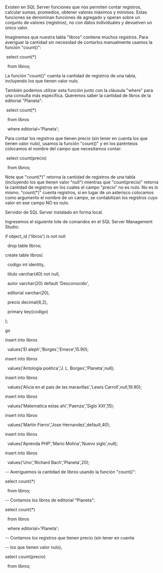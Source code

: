 Existen en SQL Server funciones que nos permiten contar registros, calcular sumas, promedios, obtener valores máximos y mínimos. Estas funciones se denominan funciones de agregado y operan sobre un conjunto de valores (registros), no con datos individuales y devuelven un único valor.



Imaginemos que nuestra tabla "libros" contiene muchos registros. Para averiguar la cantidad sin necesidad de contarlos manualmente usamos la función "count()":



&nbsp;select count(\*)

&nbsp; from libros;

La función "count()" cuenta la cantidad de registros de una tabla, incluyendo los que tienen valor nulo.



También podemos utilizar esta función junto con la cláusula "where" para una consulta más específica. Queremos saber la cantidad de libros de la editorial "Planeta":



&nbsp;select count(\*)

&nbsp; from libros

&nbsp; where editorial='Planeta';

Para contar los registros que tienen precio (sin tener en cuenta los que tienen valor nulo), usamos la función "count()" y en los paréntesis colocamos el nombre del campo que necesitamos contar:



&nbsp;select count(precio)

&nbsp; from libros;

Note que "count(\*)" retorna la cantidad de registros de una tabla (incluyendo los que tienen valor "null") mientras que "count(precio)" retorna la cantidad de registros en los cuales el campo "precio" no es nulo. No es lo mismo. "count(\*)" cuenta registros, si en lugar de un asterisco colocamos como argumento el nombre de un campo, se contabilizan los registros cuyo valor en ese campo NO es nulo.



Servidor de SQL Server instalado en forma local.

Ingresemos el siguiente lote de comandos en el SQL Server Management Studio:



if object\_id ('libros') is not null

&nbsp; drop table libros;



create table libros(

&nbsp; codigo int identity,

&nbsp; titulo varchar(40) not null,

&nbsp; autor varchar(20) default 'Desconocido',

&nbsp; editorial varchar(20),

&nbsp; precio decimal(6,2),

&nbsp; primary key(codigo)

);



go



insert into libros

&nbsp; values('El aleph','Borges','Emece',15.90);

insert into libros

&nbsp; values('Antología poética','J. L. Borges','Planeta',null);

insert into libros

&nbsp; values('Alicia en el pais de las maravillas','Lewis Carroll',null,19.90);

insert into libros

&nbsp; values('Matematica estas ahi','Paenza','Siglo XXI',15);

insert into libros

&nbsp; values('Martin Fierro','Jose Hernandez',default,40);

insert into libros

&nbsp; values('Aprenda PHP','Mario Molina','Nuevo siglo',null);

insert into libros

&nbsp; values('Uno','Richard Bach','Planeta',20);



-- Averiguemos la cantidad de libros usando la función "count()":

select count(\*)

&nbsp; from libros;



-- Contamos los libros de editorial "Planeta":

select count(\*)

&nbsp; from libros

&nbsp; where editorial='Planeta';



-- Contamos los registros que tienen precio (sin tener en cuenta 

-- los que tienen valor nulo),

select count(precio)

&nbsp; from libros;

